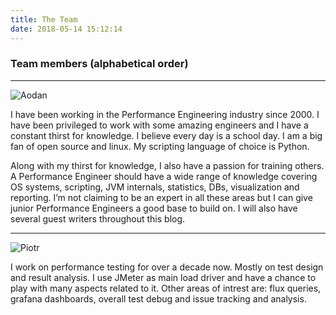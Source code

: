 ```yaml
---
title: The Team
date: 2018-05-14 15:12:14
---
```



### Team members (alphabetical order)

---

![Aodan](img/team/aodan.profile-150x150.jpg)

I have been working in the Performance Engineering industry since 2000. I have been privileged to work with some amazing engineers and I have a constant thirst for knowledge. I believe every day is a school day. I am a big fan of open source and linux. My scripting language of choice is Python.

Along with my thirst for knowledge, I also have a passion for training others. A Performance Engineer should have a wide range of knowledge covering OS systems, scripting, JVM internals, statistics, DBs, visualization and reporting. I’m not claiming to be an expert in all these areas but I can give junior Performance Engineers a good base to build on. I will also have several guest writers throughout this blog.

---

![Piotr](img/team/piotr.avatar-150x150.jpg)

I work on performance testing for over a decade now. Mostly on test design and result analysis. I use JMeter as main load driver and have a chance to play with many aspects related to it. Other areas of intrest are: flux queries, grafana dashboards, overall test debug and issue tracking and analysis.

